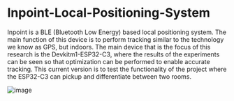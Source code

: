 # Inpoint-Local-Positioning-System
Inpoint is a BLE (Bluetooth Low Energy) based local positioning system. The main function of this device is to perform tracking similar to the technology we know as GPS, but indoors. The main device that is the focus of this research is the Devkitm1-ESP32-C3, where the results of the experiments can be seen so that optimization can be performed to enable accurate tracking. This current version is to test the functionality of the project where the ESP32-C3 can pickup and differentiate between two rooms.

![image](https://github.com/user-attachments/assets/2818b130-e04e-402a-882a-4ea16fc039a7)
